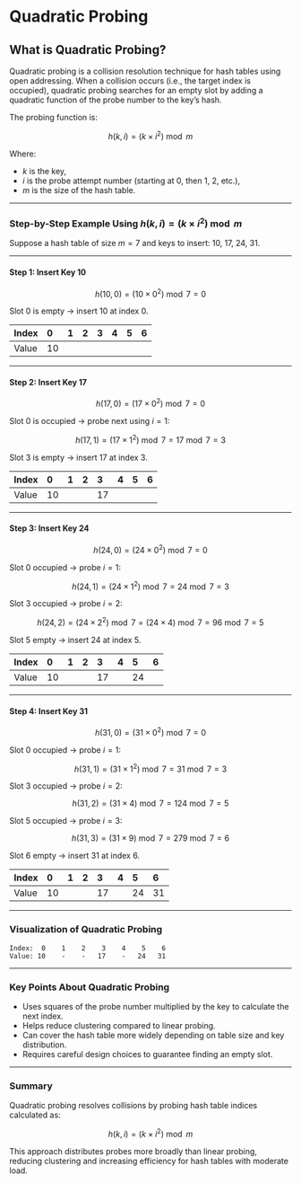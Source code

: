 # Quadratic Probing

## What is Quadratic Probing?

Quadratic probing is a collision resolution technique for hash tables using open addressing. When a collision occurs (i.e., the target index is occupied), quadratic probing searches for an empty slot by adding a quadratic function of the probe number to the key’s hash.

The probing function is:

$$
h(k, i) = (k \times i^2) \bmod m
$$

Where:

- $k$ is the key,
- $i$ is the probe attempt number (starting at 0, then 1, 2, etc.),
- $m$ is the size of the hash table.

***

### Step-by-Step Example Using $h(k, i) = (k \times i^2) \bmod m$

Suppose a hash table of size $m = 7$ and keys to insert: 10, 17, 24, 31.

***

#### Step 1: Insert Key 10

$$
h(10,0) = (10 \times 0^2) \bmod 7 = 0
$$

Slot 0 is empty → insert 10 at index 0.


| Index | 0 | 1 | 2 | 3 | 4 | 5 | 6 |
| :-- | :-- | :-- | :-- | :-- | :-- | :-- | :-- |
| Value | 10 |  |  |  |  |  |  |


***

#### Step 2: Insert Key 17

$$
h(17,0) = (17 \times 0^2) \bmod 7 = 0
$$

Slot 0 is occupied → probe next using $i=1$:

$$
h(17,1) = (17 \times 1^2) \bmod 7 = 17 \bmod 7 = 3
$$

Slot 3 is empty → insert 17 at index 3.


| Index | 0 | 1 | 2 | 3 | 4 | 5 | 6 |
| :-- | :-- | :-- | :-- | :-- | :-- | :-- | :-- |
| Value | 10 |  |  | 17 |  |  |  |


***

#### Step 3: Insert Key 24

$$
h(24,0) = (24 \times 0^2) \bmod 7 = 0
$$

Slot 0 occupied → probe $i=1$:

$$
h(24,1) = (24 \times 1^2) \bmod 7 = 24 \bmod 7 = 3
$$

Slot 3 occupied → probe $i=2$:

$$
h(24,2) = (24 \times 2^2) \bmod 7 = (24 \times 4) \bmod 7 = 96 \bmod 7 = 5
$$

Slot 5 empty → insert 24 at index 5.


| Index | 0 | 1 | 2 | 3 | 4 | 5 | 6 |
| :-- | :-- | :-- | :-- | :-- | :-- | :-- | :-- |
| Value | 10 |  |  | 17 |  | 24 |  |


***

#### Step 4: Insert Key 31

$$
h(31,0) = (31 \times 0^2) \bmod 7 = 0
$$

Slot 0 occupied → probe $i=1$:

$$
h(31,1) = (31 \times 1^2) \bmod 7 = 31 \bmod 7 = 3
$$

Slot 3 occupied → probe $i=2$:

$$
h(31,2) = (31 \times 4) \bmod 7 = 124 \bmod 7 = 5
$$

Slot 5 occupied → probe $i=3$:

$$
h(31,3) = (31 \times 9) \bmod 7 = 279 \bmod 7 = 6
$$

Slot 6 empty → insert 31 at index 6.


| Index | 0 | 1 | 2 | 3 | 4 | 5 | 6 |
| :-- | :-- | :-- | :-- | :-- | :-- | :-- | :-- |
| Value | 10 |  |  | 17 |  | 24 | 31 |


***

### Visualization of Quadratic Probing

```
Index:  0    1    2    3    4    5    6
Value: 10    -    -   17    -   24   31
```


***

### Key Points About Quadratic Probing

- Uses squares of the probe number multiplied by the key to calculate the next index.
- Helps reduce clustering compared to linear probing.
- Can cover the hash table more widely depending on table size and key distribution.
- Requires careful design choices to guarantee finding an empty slot.

***

### Summary

Quadratic probing resolves collisions by probing hash table indices calculated as:

$$
h(k, i) = (k \times i^2) \bmod m
$$

This approach distributes probes more broadly than linear probing, reducing clustering and increasing efficiency for hash tables with moderate load.
